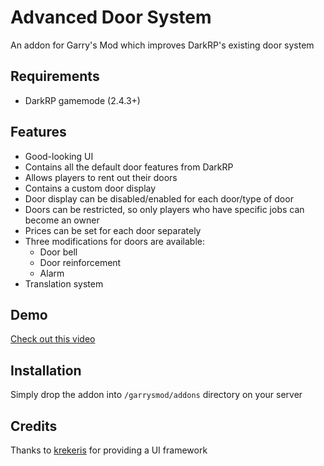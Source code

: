 # Advanced Door System
An addon for Garry's Mod which improves DarkRP's existing door system
## Requirements
- DarkRP gamemode (2.4.3+)
## Features
- Good-looking UI
- Contains all the default door features from DarkRP
- Allows players to rent out their doors
- Contains a custom door display
- Door display can be disabled/enabled for each door/type of door
- Doors can be restricted, so only players who have specific jobs can become an owner
- Prices can be set for each door separately
- Three modifications for doors are available:
  - Door bell
  - Door reinforcement
  - Alarm
- Translation system
## Demo
[Check out this video](https://www.youtube.com/watch?v=9WN7vhwGgdY)
## Installation
Simply drop the addon into `/garrysmod/addons` directory on your server
## Credits
Thanks to [krekeris](http://steamcommunity.com/profiles/76561198079040229/) for providing a UI framework
